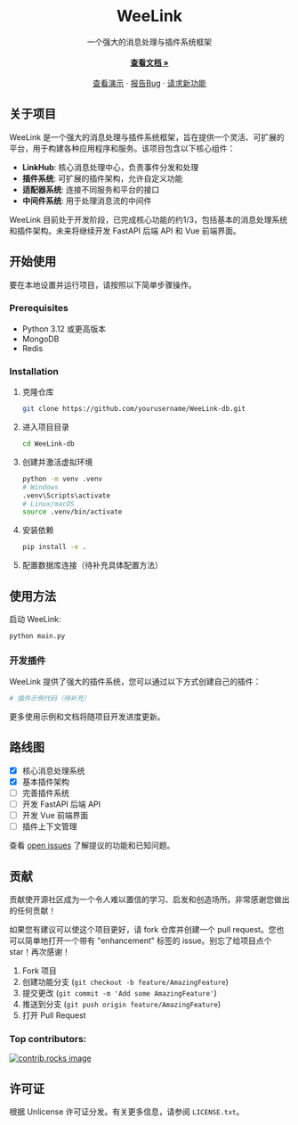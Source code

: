 <br />
<div align="center">
  <h1 align="center">WeeLink</h1>

  <p align="center">
    一个强大的消息处理与插件系统框架
    <br />
    <br />
    <a href="https://github.com/yourusername/WeeLink-db"><strong>查看文档 »</strong></a>
    <br />
    <br />
    <a href="https://github.com/yourusername/WeeLink-db">查看演示</a>
    ·
    <a href="https://github.com/yourusername/WeeLink-db/issues/new?labels=bug&template=bug-report---.md">报告Bug</a>
    ·
    <a href="https://github.com/yourusername/WeeLink-db/issues/new?labels=enhancement&template=feature-request---.md">请求新功能</a>
  </p>
</div>



<!-- ABOUT THE PROJECT -->
## 关于项目

WeeLink 是一个强大的消息处理与插件系统框架，旨在提供一个灵活、可扩展的平台，用于构建各种应用程序和服务。该项目包含以下核心组件：

* **LinkHub**: 核心消息处理中心，负责事件分发和处理
* **插件系统**: 可扩展的插件架构，允许自定义功能
* **适配器系统**: 连接不同服务和平台的接口
* **中间件系统**: 用于处理消息流的中间件

WeeLink 目前处于开发阶段，已完成核心功能的约1/3，包括基本的消息处理系统和插件架构。未来将继续开发 FastAPI 后端 API 和 Vue 前端界面。


<!-- GETTING STARTED -->
## 开始使用

要在本地设置并运行项目，请按照以下简单步骤操作。

### Prerequisites

* Python 3.12 或更高版本
* MongoDB
* Redis

### Installation

1. 克隆仓库
   ```sh
   git clone https://github.com/yourusername/WeeLink-db.git
   ```
2. 进入项目目录
   ```sh
   cd WeeLink-db
   ```
3. 创建并激活虚拟环境
   ```sh
   python -m venv .venv
   # Windows
   .venv\Scripts\activate
   # Linux/macOS
   source .venv/bin/activate
   ```
4. 安装依赖
   ```sh
   pip install -e .
   ```
5. 配置数据库连接（待补充具体配置方法）



<!-- USAGE EXAMPLES -->
## 使用方法

启动 WeeLink:

```sh
python main.py
```

### 开发插件

WeeLink 提供了强大的插件系统，您可以通过以下方式创建自己的插件：

```python
# 插件示例代码（待补充）
```

更多使用示例和文档将随项目开发进度更新。




<!-- ROADMAP -->
## 路线图

- [x] 核心消息处理系统
- [x] 基本插件架构
- [ ] 完善插件系统
- [ ] 开发 FastAPI 后端 API
- [ ] 开发 Vue 前端界面
- [ ] 插件上下文管理

查看 [open issues](https://github.com/yourusername/WeeLink-db/issues) 了解提议的功能和已知问题。




<!-- CONTRIBUTING -->
## 贡献

贡献使开源社区成为一个令人难以置信的学习、启发和创造场所。非常感谢您做出的任何贡献！

如果您有建议可以使这个项目更好，请 fork 仓库并创建一个 pull request。您也可以简单地打开一个带有 "enhancement" 标签的 issue。别忘了给项目点个 star！再次感谢！

1. Fork 项目
2. 创建功能分支 (`git checkout -b feature/AmazingFeature`)
3. 提交更改 (`git commit -m 'Add some AmazingFeature'`)
4. 推送到分支 (`git push origin feature/AmazingFeature`)
5. 打开 Pull Request

### Top contributors:

<a href="https://github.com/othneildrew/Best-README-Template/graphs/contributors">
  <img src="https://contrib.rocks/image?repo=xilyfeAAAA/WeeLink" alt="contrib.rocks image" />
</a>




<!-- LICENSE -->
## 许可证

根据 Unlicense 许可证分发。有关更多信息，请参阅 `LICENSE.txt`。





<!-- MARKDOWN LINKS & IMAGES -->
<!-- https://www.markdownguide.org/basic-syntax/#reference-style-links -->
[contributors-shield]: https://img.shields.io/github/contributors/othneildrew/Best-README-Template.svg?style=for-the-badge
[contributors-url]: https://github.com/othneildrew/Best-README-Template/graphs/contributors
[forks-shield]: https://img.shields.io/github/forks/othneildrew/Best-README-Template.svg?style=for-the-badge
[forks-url]: https://github.com/othneildrew/Best-README-Template/network/members
[stars-shield]: https://img.shields.io/github/stars/othneildrew/Best-README-Template.svg?style=for-the-badge
[stars-url]: https://github.com/othneildrew/Best-README-Template/stargazers
[issues-shield]: https://img.shields.io/github/issues/othneildrew/Best-README-Template.svg?style=for-the-badge
[issues-url]: https://github.com/othneildrew/Best-README-Template/issues
[license-shield]: https://img.shields.io/github/license/othneildrew/Best-README-Template.svg?style=for-the-badge
[license-url]: https://github.com/othneildrew/Best-README-Template/blob/master/LICENSE.txt
[linkedin-shield]: https://img.shields.io/badge/-LinkedIn-black.svg?style=for-the-badge&logo=linkedin&colorB=555
[linkedin-url]: https://linkedin.com/in/othneildrew
[product-screenshot]: images/screenshot.png
[Next.js]: https://img.shields.io/badge/next.js-000000?style=for-the-badge&logo=nextdotjs&logoColor=white
[Next-url]: https://nextjs.org/
[React.js]: https://img.shields.io/badge/React-20232A?style=for-the-badge&logo=react&logoColor=61DAFB
[React-url]: https://reactjs.org/
[Vue.js]: https://img.shields.io/badge/Vue.js-35495E?style=for-the-badge&logo=vuedotjs&logoColor=4FC08D
[Vue-url]: https://vuejs.org/
[Angular.io]: https://img.shields.io/badge/Angular-DD0031?style=for-the-badge&logo=angular&logoColor=white
[Angular-url]: https://angular.io/
[Svelte.dev]: https://img.shields.io/badge/Svelte-4A4A55?style=for-the-badge&logo=svelte&logoColor=FF3E00
[Svelte-url]: https://svelte.dev/
[Laravel.com]: https://img.shields.io/badge/Laravel-FF2D20?style=for-the-badge&logo=laravel&logoColor=white
[Laravel-url]: https://laravel.com
[Bootstrap.com]: https://img.shields.io/badge/Bootstrap-563D7C?style=for-the-badge&logo=bootstrap&logoColor=white
[Bootstrap-url]: https://getbootstrap.com
[JQuery.com]: https://img.shields.io/badge/jQuery-0769AD?style=for-the-badge&logo=jquery&logoColor=white
[JQuery-url]: https://jquery.com 
